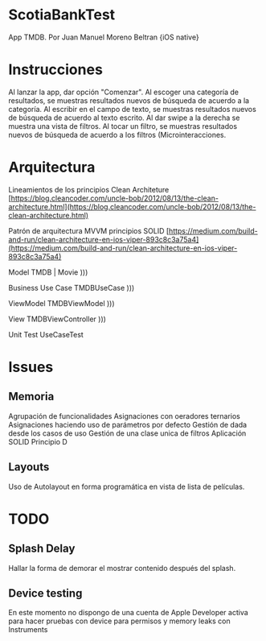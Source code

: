 # ScotiaBankTest
App TMDB.
Por Juan Manuel Moreno Beltran {iOS native}

# Instrucciones
Al lanzar la app, dar opción "Comenzar".
Al escoger una categoría de resultados, se muestras resultados nuevos de búsqueda de acuerdo a la categoría.
Al escribir en el campo de texto, se muestras resultados nuevos de búsqueda de acuerdo al texto escrito.
Al dar swipe a la derecha se muestra una vista de filtros. Al tocar un filtro, se muestras resultados nuevos de búsqueda de acuerdo a los filtros (Microinteracciones.

# Arquitectura
Lineamientos de los principios Clean Architeture
[https://blog.cleancoder.com/uncle-bob/2012/08/13/the-clean-architecture.html](https://blog.cleancoder.com/uncle-bob/2012/08/13/the-clean-architecture.html)

Patrón de arquitectura MVVM principios SOLID
[https://medium.com/build-and-run/clean-architecture-en-ios-viper-893c8c3a75a4](https://medium.com/build-and-run/clean-architecture-en-ios-viper-893c8c3a75a4)

Model
TMDB | Movie
)))

Business Use Case
TMDBUseCase
)))

ViewModel
TMDBViewModel 
)))

View
TMDBViewController
)))

Unit Test
UseCaseTest


# Issues

## Memoria
Agrupación de funcionalidades
Asignaciones con oeradores ternarios
Asignaciones haciendo uso de parámetros por defecto
Gestión de dada desde los casos de uso
Gestión de una clase unica de filtros
Aplicación SOLID Principio D

## Layouts
Uso de Autolayout en forma programática en vista de lista de películas.

# TODO

## Splash Delay
Hallar la forma de demorar el mostrar contenido después del splash.

## Device testing
En este momento no dispongo de una cuenta de Apple Developer activa para hacer pruebas con device para permisos y memory leaks con Instruments
